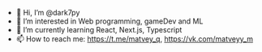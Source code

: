 - 👋 Hi, I’m @dark7py
- 👀 I’m interested in Web programming, gameDev and ML
- 🌱 I’m currently learning React, Next.js, Typescript
- 📫 How to reach me:  https://t.me/matvey_q,  https://vk.com/matveyy_m

<!---
dark7py/dark7py is a ✨ special ✨ repository because its `README.md` (this file) appears on your GitHub profile.
You can click the Preview link to take a look at your changes.
--->
